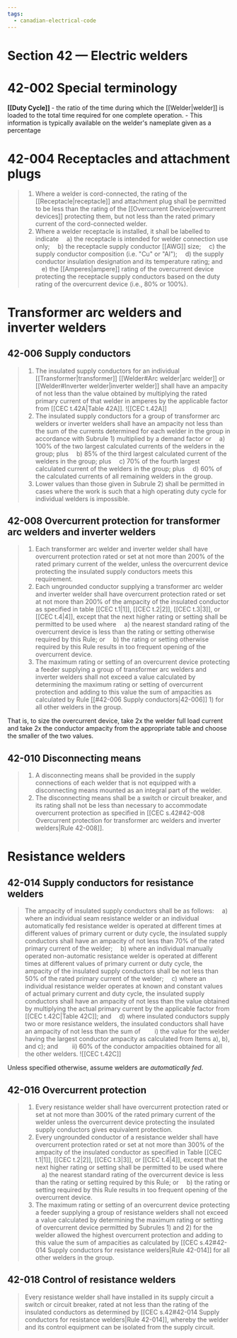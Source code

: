 ```yaml
---
tags:
  - canadian-electrical-code
---
```

# Section 42 — Electric welders
# 42-002 Special terminology
**[[Duty Cycle]]** - the ratio of the time during which the [[Welder|welder]] is loaded to the total time required for one complete operation.
	- This information is typically available on the welder's nameplate given as a percentage
# 42-004 Receptacles and attachment plugs
> 1) Where a welder is cord-connected, the rating of the [[Receptacle|receptacle]] and attachment plug shall be permitted to be less than the rating of the [[Overcurrent Device|overcurrent devices]] protecting them, but not less than the rated primary current of the cord-connected welder.
> 2) Where a welder receptacle is installed, it shall be labelled to indicate
> 	<span>&emsp;</span>a) the receptacle is intended for welder connection use only;
> 	<span>&emsp;</span>b) the receptacle supply conductor [[AWG]] size;
> 	<span>&emsp;</span>c) the supply conductor composition (i.e. "Cu" or "Al");
> 	<span>&emsp;</span>d) the supply conductor insulation designation and its temperature rating; and
> 	<span>&emsp;</span>e) the [[Amperes|ampere]] rating of the overcurrent device protecting the receptacle supply conductors based on the duty rating of the overcurrent device (i.e., $80\%$ or $100\%$).
# Transformer arc welders and inverter welders
## 42-006 Supply conductors
> 1) The insulated supply conductors for an individual [[Transformer|transformer]] [[Welder#Arc welder|arc welder]] or [[Welder#Inverter welder|inverter welder]] shall have an ampacity of not less than the value obtained by multiplying the rated primary current of that welder in amperes by the applicable factor from [[CEC t.42A|Table 42A]].
![[CEC t.42A]]
> 2) The insulated supply conductors for a group of transformer arc welders or inverter welders shall have an ampacity not less than the sum of the currents determined for each welder in the group in accordance with Subrule 1) multiplied by a demand factor or
> 	<span>&emsp;</span>a) $100\%$ of the two largest calculated currents of the welders in the group; plus
> 	<span>&emsp;</span>b) $85\%$ of the third largest calculated current of the welders in the group; plus
> 	<span>&emsp;</span>c) $70\%$ of the fourth largest calculated current of the welders in the group; plus
> 	<span>&emsp;</span>d) $60\%$ of the calculated currents of all remaining welders in the group.
> 3) Lower values than those given in Subrule 2) shall be permitted in cases where the work is such that a high operating duty cycle for individual welders is impossible.
## 42-008 Overcurrent protection for transformer arc welders and inverter welders
> 1) Each transformer arc welder and inverter welder shall have overcurrent protection rated or set at not more than $200\%$ of the rated primary current of the welder, unless the overcurrent device protecting the insulated supply conductors meets this requirement.
> 2) Each ungrounded conductor supplying a transformer arc welder and inverter welder shall have overcurrent protection rated or set at not more than $200\%$ of the ampacity of the insulated conductor as specified in table [[CEC t.1|1]], [[CEC t.2|2]], [[CEC t.3|3]], or [[CEC t.4|4]], except that the next higher rating or setting shall be permitted to be used where
> 	<span>&emsp;</span>a) the nearest standard rating of the overcurrent device is less than the rating or setting otherwise required by this Rule; or
> 	<span>&emsp;</span>b) the rating or setting otherwise required by this Rule results in too frequent opening of the overcurrent device.
> 3) The maximum rating or setting of an overcurrent device protecting a feeder supplying a group of transformer arc welders and inverter welders shall not exceed a value calculated by determining the maximum rating or setting of overcurrent protection and adding to this value the sum of ampacities as calculated by Rule [[#42-006 Supply conductors|42-006]] 1) for all other welders in the group.

That is, to size the overcurrent device, take $2\text{x}$ the welder full load current and take $2\text{x}$ the conductor ampacity from the appropriate table and choose the smaller of the two values.
## 42-010 Disconnecting means
> 1) A disconnecting means shall be provided in the supply connections of each welder that is not equipped with a disconnecting means mounted as an integral part of the welder.
> 2) The disconnecting means shall be a switch or circuit breaker, and its rating shall not be less than necessary to accommodate overcurrent protection as specified in [[CEC s.42#42-008 Overcurrent protection for transformer arc welders and inverter welders|Rule 42-008]].
# Resistance welders
## 42-014 Supply conductors for resistance welders
> The ampacity of insulated supply conductors shall be as follows:
> <span>&emsp;</span>a) where an individual seam resistance welder or an individual automatically fed resistance welder is operated at different times at different values of primary current or duty cycle, the insulated supply conductors shall have an ampacity of not less than 70% of the rated primary current of the welder;
> <span>&emsp;</span>b) where an individual manually operated non-automatic resistance welder is operated at different times at different values of primary current or duty cycle, the ampacity of the insulated supply conductors shall be not less than 50% of the rated primary current of the welder; 
> <span>&emsp;</span>c) where an individual resistance welder operates at known and constant values of actual primary current and duty cycle, the insulated supply conductors shall have an ampacity of not less than the value obtained by multiplying the actual primary current by the applicable factor from [[CEC t.42C|Table 42C]]; and
> <span>&emsp;</span>d) where insulated conductors supply two or more resistance welders, the insulated conductors shall have an ampacity of not less than the sum of 
> 	<span>&emsp;</span><span>&emsp;</span>i) the value for the welder having the largest conductor ampacity as calculated from Items a), b), and c); and
> 	<span>&emsp;</span><span>&emsp;</span>ii) 60% of the conductor ampacities obtained for all the other welders.
![[CEC t.42C]]

Unless specified otherwise, assume welders are *automatically fed*.
## 42-016 Overcurrent protection
> 1) Every resistance welder shall have overcurrent protection rated or set at not more than 300% of the rated primary current of the welder unless the overcurrent device protecting the insulated supply conductors gives equivalent protection.
> 2) Every ungrounded conductor of a resistance welder shall have overcurrent protection rated or set at not more than 300% of the ampacity of the insulated conductor as specified in Table [[CEC t.1|1]], [[CEC t.2|2]], [[CEC t.3|3]], or [[CEC t.4|4]], except that the next higher rating or setting shall be permitted to be used where
> 	<span>&emsp;</span>a) the nearest standard rating of the overcurrent device is less than the rating or setting required by this Rule; or
> 	<span>&emsp;</span>b) the rating or setting required by this Rule results in too frequent opening of the overcurrent device.
> 3) The maximum rating or setting of an overcurrent device protecting a feeder supplying a group of resistance welders shall not exceed a value calculated by determining the maximum rating or setting of overcurrent device permitted by Subrules 1) and 2) for the welder allowed the highest overcurrent protection and adding to this value the sum of ampacities as calculated by [[CEC s.42#42-014 Supply conductors for resistance welders|Rule 42-014]] for all other welders in the group.
## 42-018 Control of resistance welders
> Every resistance welder shall have installed in its supply circuit a switch or circuit breaker, rated at not less than the rating of the insulated conductors as determined by [[CEC s.42#42-014 Supply conductors for resistance welders|Rule 42-014]], whereby the welder and its control equipment can be isolated from the supply circuit.